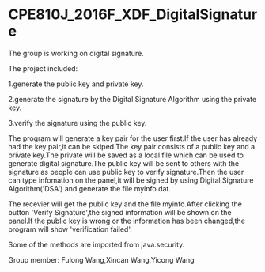 # CPE810J_2016F_XDF_DigitalSignature
The group is working on digital signature.

The project included:

1.generate the public key and private key.

2.generate the signature by the Digital Signature Algorithm using the private key.

3.verify the signature using the public key.

The program will generate a key pair for the user first.If the user has already had the key pair,it can be skiped.The key pair consists of a public key and a private key.The private will be saved as a local file which can be used to generate digital signature.The public key will be sent to others with the signature as people can use public key to verify signature.Then the user can type infomation on the panel,it will be signed by using Digital Signature Algorithm('DSA') and generate the file myinfo.dat.

The recevier will get the public key and the file myinfo.After clicking the button 'Verify Signature',the signed information will be shown on the panel.If the public key is wrong or the information has been changed,the program will show 'verification failed'.

Some of the methods are imported from java.security.

Group member:
Fulong Wang,Xincan Wang,Yicong Wang
